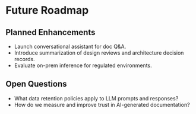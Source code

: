 # Future Roadmap

## Planned Enhancements
- Launch conversational assistant for doc Q&A.
- Introduce summarization of design reviews and architecture decision records.
- Evaluate on-prem inference for regulated environments.

## Open Questions
- What data retention policies apply to LLM prompts and responses?
- How do we measure and improve trust in AI-generated documentation?
